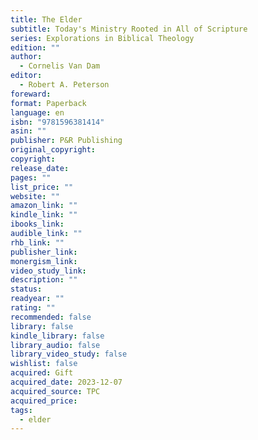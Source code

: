 ```yaml
---
title: The Elder
subtitle: Today's Ministry Rooted in All of Scripture
series: Explorations in Biblical Theology
edition: ""
author:
  - Cornelis Van Dam
editor:
  - Robert A. Peterson
foreward: 
format: Paperback
language: en
isbn: "9781596381414"
asin: ""
publisher: P&R Publishing
original_copyright: 
copyright: 
release_date: 
pages: ""
list_price: ""
website: ""
amazon_link: ""
kindle_link: ""
ibooks_link: 
audible_link: ""
rhb_link: ""
publisher_link: 
monergism_link: 
video_study_link: 
description: ""
status: 
readyear: ""
rating: ""
recommended: false
library: false
kindle_library: false
library_audio: false
library_video_study: false
wishlist: false
acquired: Gift
acquired_date: 2023-12-07
acquired_source: TPC
acquired_price: 
tags:
  - elder
---
```

